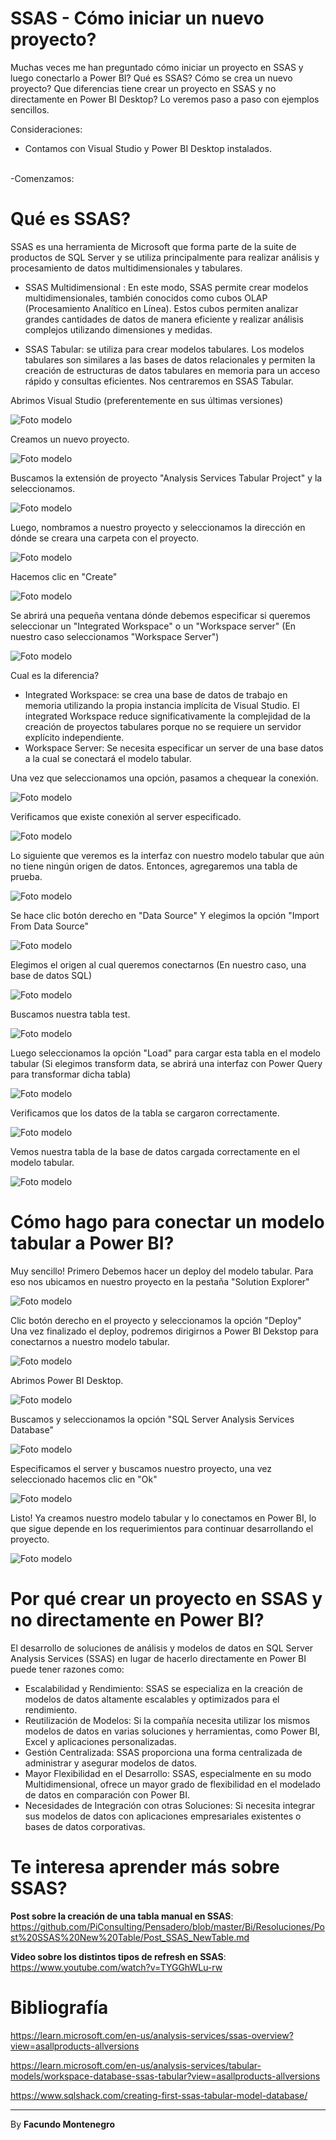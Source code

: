 # SSAS - Cómo iniciar un nuevo proyecto? 


Muchas veces me han preguntado cómo iniciar un proyecto en SSAS y luego conectarlo a Power BI? Qué es SSAS? Cómo se crea un nuevo proyecto? Que diferencias tiene crear un proyecto en SSAS y no directamente en Power BI Desktop? Lo veremos paso a paso con ejemplos sencillos.


Consideraciones:<br />
* Contamos con Visual Studio y Power BI Desktop instalados.<br /><br />

-Comenzamos: <br />

# Qué es SSAS?

SSAS es una herramienta de Microsoft que forma parte de la suite de productos de SQL Server y se utiliza principalmente para realizar análisis y procesamiento de datos multidimensionales y tabulares.

* SSAS Multidimensional : En este modo, SSAS permite crear modelos multidimensionales, también conocidos como cubos OLAP (Procesamiento Analítico en Línea). Estos cubos permiten analizar grandes cantidades de datos de manera eficiente y realizar análisis complejos utilizando dimensiones y medidas.<br />

* SSAS Tabular: se utiliza para crear modelos tabulares. Los modelos tabulares son similares a las bases de datos relacionales y permiten la creación de estructuras de datos tabulares en memoria para un acceso rápido y consultas eficientes. Nos centraremos en SSAS Tabular.



Abrimos Visual Studio (preferentemente en sus últimas versiones)

![Foto modelo](captura2.png)


Creamos un nuevo proyecto.

![Foto modelo](captura3.png)

Buscamos la extensión de proyecto "Analysis Services Tabular Project" y la seleccionamos.

![Foto modelo](captura9.png)

Luego, nombramos a nuestro proyecto y seleccionamos la dirección en dónde se creara una carpeta con el proyecto.

![Foto modelo](captura10.png)

Hacemos clic en "Create"

![Foto modelo](captura11.png)

Se abrirá una pequeña ventana dónde debemos especificar si queremos seleccionar un "Integrated Workspace" o un "Workspace server" (En nuestro caso seleccionamos "Workspace Server")

![Foto modelo](captura12.png)

Cual es la diferencia? 
* Integrated Workspace: se crea una base de datos de trabajo en memoria utilizando la propia instancia implícita de Visual Studio. El integrated Workspace reduce significativamente la complejidad de la creación de proyectos tabulares porque no se requiere un servidor explícito independiente.
* Workspace Server: Se necesita especificar un server de una base datos a la cual se conectará el modelo tabular.


Una vez que seleccionamos una opción, pasamos a chequear la conexión.

![Foto modelo](captura13.png)

Verificamos que existe conexión al server especificado.

![Foto modelo](captura14.png)

Lo siguiente que veremos es la interfaz con nuestro modelo tabular que aún no tiene ningún origen de datos. Entonces, agregaremos una tabla de prueba.

![Foto modelo](captura15.png)

Se hace clic botón derecho en "Data Source" Y elegimos la opción "Import From Data Source"

![Foto modelo](captura16.png)

Elegimos el origen al cual queremos conectarnos (En nuestro caso, una base de datos SQL)

![Foto modelo](captura17.png)

Buscamos nuestra tabla test.

![Foto modelo](captura18.png)

Luego seleccionamos la opción "Load" para cargar esta tabla en el modelo tabular (Si elegimos transform data, se abrirá una interfaz con Power Query para transformar dicha tabla)

![Foto modelo](captura19.png)

Verificamos que los datos de la tabla se cargaron correctamente.

![Foto modelo](captura20.png)

Vemos nuestra tabla de la base de datos cargada correctamente en el modelo tabular.

![Foto modelo](captura21.png)

# Cómo hago para conectar un modelo tabular a Power BI?

Muy sencillo! Primero Debemos hacer un deploy del modelo tabular.
Para eso nos ubicamos en nuestro proyecto en la pestaña "Solution Explorer"

![Foto modelo](captura22.png)

Clic botón derecho en el proyecto y seleccionamos la opción "Deploy"<br />
Una vez finalizado el deploy, podremos dirigirnos a Power BI Dekstop para conectarnos a nuestro modelo tabular.

![Foto modelo](captura23.png)

Abrimos Power BI Desktop.

![Foto modelo](captura24.png)

Buscamos y seleccionamos la opción "SQL Server Analysis Services Database"

![Foto modelo](captura25.png)

Especificamos el server y buscamos nuestro proyecto, una vez seleccionado hacemos clic en "Ok"

![Foto modelo](captura26.png)

Listo! Ya creamos nuestro modelo tabular y lo conectamos en Power BI, lo que sigue depende en los requerimientos para continuar desarrollando el proyecto.

![Foto modelo](captura27.png)

# Por qué crear un proyecto en SSAS y no directamente en Power BI?
El desarrollo de soluciones de análisis y modelos de datos en SQL Server Analysis Services (SSAS) en lugar de hacerlo directamente en Power BI puede tener razones como:
- Escalabilidad y Rendimiento: SSAS se especializa en la creación de modelos de datos altamente escalables y optimizados para el rendimiento.
- Reutilización de Modelos: Si la compañía necesita utilizar los mismos modelos de datos en varias soluciones y herramientas, como Power BI, Excel y aplicaciones personalizadas.
- Gestión Centralizada: SSAS proporciona una forma centralizada de administrar y asegurar modelos de datos. 
- Mayor Flexibilidad en el Desarrollo: SSAS, especialmente en su modo Multidimensional, ofrece un mayor grado de flexibilidad en el modelado de datos en comparación con Power BI. 
- Necesidades de Integración con otras Soluciones: Si necesita integrar sus modelos de datos con aplicaciones empresariales existentes o bases de datos corporativas.


# Te interesa aprender más sobre SSAS?

**Post sobre la creación de una tabla manual en SSAS**: https://github.com/PiConsulting/Pensadero/blob/master/Bi/Resoluciones/Post%20SSAS%20New%20Table/Post_SSAS_NewTable.md

**Video sobre los distintos tipos de refresh en SSAS**: https://www.youtube.com/watch?v=TYGGhWLu-rw




# Bibliografía

https://learn.microsoft.com/en-us/analysis-services/ssas-overview?view=asallproducts-allversions

https://learn.microsoft.com/en-us/analysis-services/tabular-models/workspace-database-ssas-tabular?view=asallproducts-allversions

https://www.sqlshack.com/creating-first-ssas-tabular-model-database/


---

By **Facundo Montenegro**
